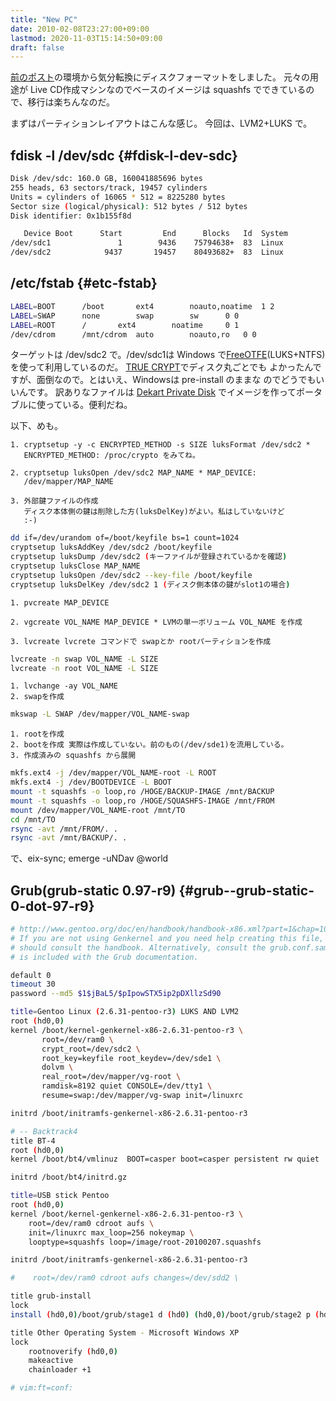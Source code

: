 ```yaml
---
title: "New PC"
date: 2010-02-08T23:27:00+09:00
lastmod: 2020-11-03T15:14:50+09:00
draft: false
---
```


[前のポスト](/blog/new-pc.html)の環境から気分転換にディスクフォーマットをしました。
元々の用途が Live CD作成マシンなのでベースのイメージは squashfs
でできているので、移行は楽ちんなのだ。

まずはパーティションレイアウトはこんな感じ。 今回は、LVM2+LUKS で。


## fdisk -l /dev/sdc {#fdisk-l-dev-sdc}

```sh
Disk /dev/sdc: 160.0 GB, 160041885696 bytes
255 heads, 63 sectors/track, 19457 cylinders
Units = cylinders of 16065 * 512 = 8225280 bytes
Sector size (logical/physical): 512 bytes / 512 bytes
Disk identifier: 0x1b155f8d

   Device Boot      Start         End      Blocks   Id  System
/dev/sdc1               1        9436    75794638+  83  Linux
/dev/sdc2            9437       19457    80493682+  83  Linux
```


## /etc/fstab {#etc-fstab}

```sh
LABEL=BOOT      /boot       ext4        noauto,noatime  1 2
LABEL=SWAP      none        swap        sw      0 0
LABEL=ROOT      /       ext4        noatime     0 1
/dev/cdrom      /mnt/cdrom  auto        noauto,ro   0 0
```

ターゲットは /dev/sdc2 で。/dev/sdc1は Windows
で[FreeOTFE](http://www.freeotfe.org/)(LUKS+NTFS)
を使って利用しているのだ。 [TRUE
CRYPT](http://www.truecrypt.org/)でディスク丸ごとでも
よかったんですが、面倒なので。とはいえ、Windowsは pre-install のままな
のでどうでもいいんです。 訳ありなファイルは
[Dekart Private Disk](http://www.private-disk.net/)
でイメージを作ってポータブルに使っている。便利だね。

以下、めも。

```text
1. cryptsetup -y -c ENCRYPTED_METHOD -s SIZE luksFormat /dev/sdc2 *
   ENCRYPTED_METHOD: /proc/crypto をみてね。

2. cryptsetup luksOpen /dev/sdc2 MAP_NAME * MAP_DEVICE:
   /dev/mapper/MAP_NAME

3. 外部鍵ファイルの作成
   ディスク本体側の鍵は削除した方(luksDelKey)がよい。私はしていないけど
   :-)
```

```sh
dd if=/dev/urandom of=/boot/keyfile bs=1 count=1024
cryptsetup luksAddKey /dev/sdc2 /boot/keyfile
cryptsetup luksDump /dev/sdc2 (キーファイルが登録されているかを確認)
cryptsetup luksClose MAP_NAME
cryptsetup luksOpen /dev/sdc2 --key-file /boot/keyfile
cryptsetup luksDelKey /dev/sdc2 1 (ディスク側本体の鍵がslot1の場合)
```

```text
1. pvcreate MAP_DEVICE

2. vgcreate VOL_NAME MAP_DEVICE * LVMの単一ボリューム VOL_NAME を作成

3. lvcreate lvcrete コマンドで swapとか rootパーティションを作成
```

```sh
lvcreate -n swap VOL_NAME -L SIZE
lvcreate -n root VOL_NAME -L SIZE
```

```text
1. lvchange -ay VOL_NAME
2. swapを作成
```

```sh
mkswap -L SWAP /dev/mapper/VOL_NAME-swap
```

```text
1. rootを作成
2. bootを作成 実際は作成していない。前のもの(/dev/sde1)を流用している。
3. 作成済みの squashfs から展開
```

```sh
mkfs.ext4 -j /dev/mapper/VOL_NAME-root -L ROOT
mkfs.ext4 -j /dev/BOOTDEVICE -L BOOT
mount -t squashfs -o loop,ro /HOGE/BACKUP-IMAGE /mnt/BACKUP
mount -t squashfs -o loop,ro /HOGE/SQUASHFS-IMAGE /mnt/FROM
mount /dev/mapper/VOL_NAME-root /mnt/TO
cd /mnt/TO
rsync -avt /mnt/FROM/. .
rsync -avt /mnt/BACKUP/. .
```

で、eix-sync; emerge -uNDav @world


## Grub(grub-static 0.97-r9) {#grub--grub-static-0-dot-97-r9}

```sh
# http://www.gentoo.org/doc/en/handbook/handbook-x86.xml?part=1&chap=10#doc_chap2
# If you are not using Genkernel and you need help creating this file, you
# should consult the handbook. Alternatively, consult the grub.conf.sample that
# is included with the Grub documentation.

default 0
timeout 30
password --md5 $1$jBaL5/$pIpowSTX5ip2pDXllzSd90

title=Gentoo Linux (2.6.31-pentoo-r3) LUKS AND LVM2
root (hd0,0)
kernel /boot/kernel-genkernel-x86-2.6.31-pentoo-r3 \
       root=/dev/ram0 \
       crypt_root=/dev/sdc2 \
       root_key=keyfile root_keydev=/dev/sde1 \
       dolvm \
       real_root=/dev/mapper/vg-root \
       ramdisk=8192 quiet CONSOLE=/dev/tty1 \
       resume=swap:/dev/mapper/vg-swap init=/linuxrc

initrd /boot/initramfs-genkernel-x86-2.6.31-pentoo-r3

# -- Backtrack4
title BT-4
root (hd0,0)
kernel /boot/bt4/vmlinuz  BOOT=casper boot=casper persistent rw quiet

initrd /boot/bt4/initrd.gz

title=USB stick Pentoo
root (hd0,0)
kernel /boot/kernel-genkernel-x86-2.6.31-pentoo-r3 \
    root=/dev/ram0 cdroot aufs \
    init=/linuxrc max_loop=256 nokeymap \
    looptype=squashfs loop=/image/root-20100207.squashfs

initrd /boot/initramfs-genkernel-x86-2.6.31-pentoo-r3

#    root=/dev/ram0 cdroot aufs changes=/dev/sdd2 \

title grub-install
lock
install (hd0,0)/boot/grub/stage1 d (hd0) (hd0,0)/boot/grub/stage2 p (hd0,0)/boot/grub/grub.conf

title Other Operating System - Microsoft Windows XP
lock
    rootnoverify (hd0,0)
    makeactive
    chainloader +1

# vim:ft=conf:
```

